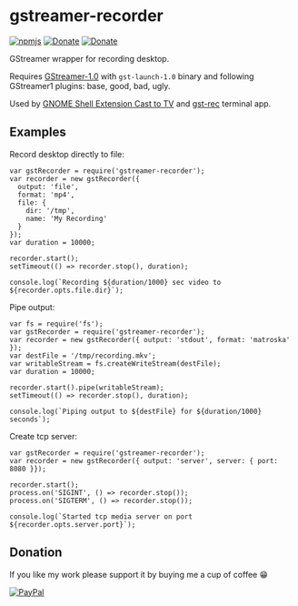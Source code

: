 # gstreamer-recorder
[![npmjs](https://img.shields.io/badge/npmjs-repo-brightgreen.svg)](https://www.npmjs.com/package/gstreamer-recorder)
[![Donate](https://img.shields.io/badge/Donate-PayPal-blue.svg)](https://www.paypal.com/cgi-bin/webscr?cmd=_s-xclick&hosted_button_id=TFVDFD88KQ322)
[![Donate](https://img.shields.io/badge/Donate-PayPal.Me-lightgrey.svg)](https://www.paypal.me/Rafostar)

GStreamer wrapper for recording desktop.

Requires [GStreamer-1.0](https://gstreamer.freedesktop.org) with `gst-launch-1.0` binary and following GStreamer1 plugins: base, good, bad, ugly.

Used by [GNOME Shell Extension Cast to TV](https://github.com/Rafostar/gnome-shell-extension-cast-to-tv) and [gst-rec](https://github.com/Rafostar/gst-rec) terminal app.

## Examples
Record desktop directly to file:
```
var gstRecorder = require('gstreamer-recorder');
var recorder = new gstRecorder({
  output: 'file',
  format: 'mp4',
  file: {
    dir: '/tmp',
    name: 'My Recording'
  }
});
var duration = 10000;

recorder.start();
setTimeout(() => recorder.stop(), duration);

console.log(`Recording ${duration/1000} sec video to ${recorder.opts.file.dir}`);
```

Pipe output:
```
var fs = require('fs');
var gstRecorder = require('gstreamer-recorder');
var recorder = new gstRecorder({ output: 'stdout', format: 'matroska' });
var destFile = '/tmp/recording.mkv';
var writableStream = fs.createWriteStream(destFile);
var duration = 10000;

recorder.start().pipe(writableStream);
setTimeout(() => recorder.stop(), duration);

console.log(`Piping output to ${destFile} for ${duration/1000} seconds`);
```

Create tcp server:
```
var gstRecorder = require('gstreamer-recorder');
var recorder = new gstRecorder({ output: 'server', server: { port: 8080 }});

recorder.start();
process.on('SIGINT', () => recorder.stop());
process.on('SIGTERM', () => recorder.stop());

console.log(`Started tcp media server on port ${recorder.opts.server.port}`);
```

## Donation
If you like my work please support it by buying me a cup of coffee :grin:

[![PayPal](https://www.paypalobjects.com/en_US/i/btn/btn_donateCC_LG.gif)](https://www.paypal.com/cgi-bin/webscr?cmd=_s-xclick&hosted_button_id=TFVDFD88KQ322)
